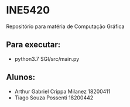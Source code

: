 # INE5420
Repositório para matéria de Computação Gráfica

## Para executar:  
 * python3.7 SGI/src/main.py

## Alunos:  
* Arthur Gabriel Crippa Milanez 18200411
* Tiago Souza Possenti 18200442
